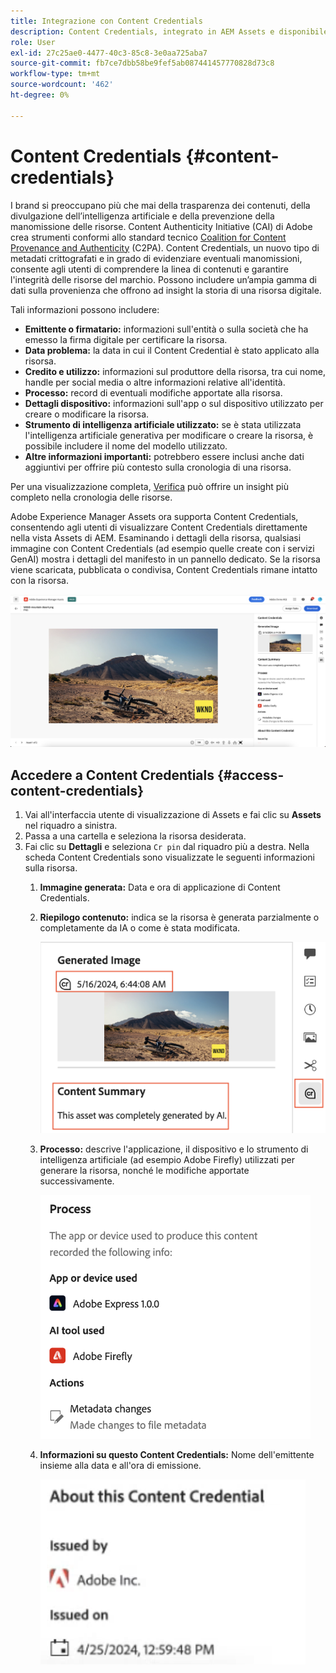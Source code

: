 ```yaml
---
title: Integrazione con Content Credentials
description: Content Credentials, integrato in AEM Assets e disponibile nella visualizzazione Assets, può offrire un contesto nella cronologia di una risorsa, compreso come è stata creata e chi è stato coinvolto nella sua creazione. Come un’etichetta nutrizionale per i contenuti digitali, Content Credentials può contribuire ad aumentare la trasparenza e a creare fiducia nei confronti del pubblico.
role: User
exl-id: 27c25ae0-4477-40c3-85c8-3e0aa725aba7
source-git-commit: fb7ce7dbb58be9fef5ab087441457770828d73c8
workflow-type: tm+mt
source-wordcount: '462'
ht-degree: 0%

---
```


# Content Credentials {#content-credentials}

I brand si preoccupano più che mai della trasparenza dei contenuti, della divulgazione dell’intelligenza artificiale e della prevenzione della manomissione delle risorse. Content Authenticity Initiative (CAI) di Adobe crea strumenti conformi allo standard tecnico [Coalition for Content Provenance and Authenticity](https://c2pa.org/specifications/specifications/1.1/specs/C2PA_Specification.html#_trust_model) (C2PA). Content Credentials, un nuovo tipo di metadati crittografati e in grado di evidenziare eventuali manomissioni, consente agli utenti di comprendere la linea di contenuti e garantire l&#39;integrità delle risorse del marchio. Possono includere un’ampia gamma di dati sulla provenienza che offrono ad insight la storia di una risorsa digitale.

Tali informazioni possono includere:

* **Emittente o firmatario:** informazioni sull&#39;entità o sulla società che ha emesso la firma digitale per certificare la risorsa.
* **Data problema:** la data in cui il Content Credential è stato applicato alla risorsa.
* **Credito e utilizzo:** informazioni sul produttore della risorsa, tra cui nome, handle per social media o altre informazioni relative all&#39;identità.
* **Processo:** record di eventuali modifiche apportate alla risorsa.
* **Dettagli dispositivo:** informazioni sull&#39;app o sul dispositivo utilizzato per creare o modificare la risorsa.
* **Strumento di intelligenza artificiale utilizzato:** se è stata utilizzata l&#39;intelligenza artificiale generativa per modificare o creare la risorsa, è possibile includere il nome del modello utilizzato.
* **Altre informazioni importanti:** potrebbero essere inclusi anche dati aggiuntivi per offrire più contesto sulla cronologia di una risorsa.

Per una visualizzazione completa, [Verifica](https://contentcredentials.org/verify) può offrire un insight più completo nella cronologia delle risorse.

Adobe Experience Manager Assets ora supporta Content Credentials, consentendo agli utenti di visualizzare Content Credentials direttamente nella vista Assets di AEM. Esaminando i dettagli della risorsa, qualsiasi immagine con Content Credentials (ad esempio quelle create con i servizi GenAI) mostra i dettagli del manifesto in un pannello dedicato. Se la risorsa viene scaricata, pubblicata o condivisa, Content Credentials rimane intatto con la risorsa.

![risorse](/help/assets/assets/content-credentials.png)

## Accedere a Content Credentials {#access-content-credentials}

1. Vai all&#39;interfaccia utente di visualizzazione di Assets e fai clic su **Assets** nel riquadro a sinistra.
1. Passa a una cartella e seleziona la risorsa desiderata.
1. Fai clic su **Dettagli** e seleziona `Cr pin` dal riquadro più a destra. Nella scheda Content Credentials sono visualizzate le seguenti informazioni sulla risorsa.
   1. **Immagine generata:** Data e ora di applicazione di Content Credentials.
   1. **Riepilogo contenuto:** indica se la risorsa è generata parzialmente o completamente da IA o come è stata modificata.

      ![credenziali contenuto](/help/assets/assets/content-credentials1.png)
   1. **Processo:** descrive l&#39;applicazione, il dispositivo e lo strumento di intelligenza artificiale (ad esempio Adobe Firefly) utilizzati per generare la risorsa, nonché le modifiche apportate successivamente.

      ![processo](/help/assets/assets/CR-Process.png)
   1. **Informazioni su questo Content Credentials:** Nome dell&#39;emittente insieme alla data e all&#39;ora di emissione.

      ![emittente](/help/assets/assets/CR-issuer.png)
